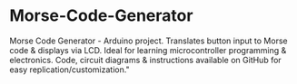 # Morse-Code-Generator
Morse Code Generator - Arduino project. Translates button input to Morse code &amp; displays via LCD. Ideal for learning microcontroller programming &amp; electronics. Code, circuit diagrams &amp; instructions available on GitHub for easy replication/customization."
